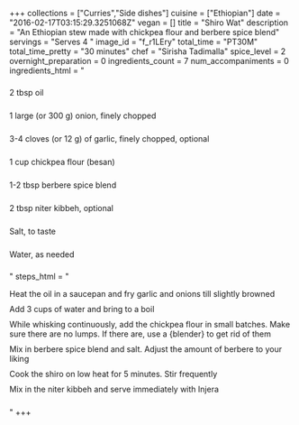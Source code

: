 +++
collections = ["Curries","Side dishes"]
cuisine = ["Ethiopian"]
date = "2016-02-17T03:15:29.3251068Z"
vegan = []
title = "Shiro Wat"
description = "An Ethiopian stew made with chickpea flour and berbere spice blend"
servings = "Serves 4 "
image_id = "f_r1LEry"
total_time = "PT30M"
total_time_pretty = "30 minutes"
chef = "Sirisha Tadimalla"
spice_level = 2
overnight_preparation = 0
ingredients_count = 7
num_accompaniments = 0
ingredients_html = "<ul style='padding-left: 0; list-style: none;'><li itemprop='recipeIngredient' style='margin: 8px 0px;padding: 8px 0px;'>2 tbsp oil</li><li itemprop='recipeIngredient' style='margin: 8px 0px;padding: 8px 0px;'>1 large (or 300 g) onion, finely chopped</li><li itemprop='recipeIngredient' style='margin: 8px 0px;padding: 8px 0px;'>3-4 cloves (or 12 g) of garlic, finely chopped, optional</li><li itemprop='recipeIngredient' style='margin: 8px 0px;padding: 8px 0px;'>1 cup chickpea flour (besan)</li><li itemprop='recipeIngredient' style='margin: 8px 0px;padding: 8px 0px;'>1-2 tbsp berbere spice blend</li><li itemprop='recipeIngredient' style='margin: 8px 0px;padding: 8px 0px;'>2 tbsp niter kibbeh, optional</li><li itemprop='recipeIngredient' style='margin: 8px 0px;padding: 8px 0px;'>Salt, to taste</li><li itemprop='recipeIngredient' style='margin: 8px 0px;padding: 8px 0px;'>Water, as needed</li></ul>"
steps_html = "<ol style='list-style: none inside; padding-left: 0px;'><li style='padding-bottom: 10px;'><i class='step-track-icon fa fa-square-o'></i><span class='step-text' itemprop='recipeInstructions'>Heat the oil in a saucepan and fry garlic and onions till slightly browned</span></li><li style='padding-bottom: 10px;'><i class='step-track-icon fa fa-square-o'></i><span class='step-text' itemprop='recipeInstructions'>Add 3 cups of water and bring to a boil</span></li><li style='padding-bottom: 10px;'><i class='step-track-icon fa fa-square-o'></i><span class='step-text' itemprop='recipeInstructions'>While whisking continuously, add the chickpea flour in small batches. Make sure there are no lumps. If there are, use a {blender} to get rid of them</span></li><li style='padding-bottom: 10px;'><i class='step-track-icon fa fa-square-o'></i><span class='step-text' itemprop='recipeInstructions'>Mix in berbere spice blend and salt. Adjust the amount of berbere to your liking</span></li><li style='padding-bottom: 10px;'><i class='step-track-icon fa fa-square-o'></i><span class='step-text' itemprop='recipeInstructions'>Cook the shiro on low heat for 5 minutes. Stir frequently</span></li><li style='padding-bottom: 10px;'><i class='step-track-icon fa fa-square-o'></i><span class='step-text' itemprop='recipeInstructions'>Mix in the niter kibbeh and serve immediately with Injera</span></li></ol>"
+++
